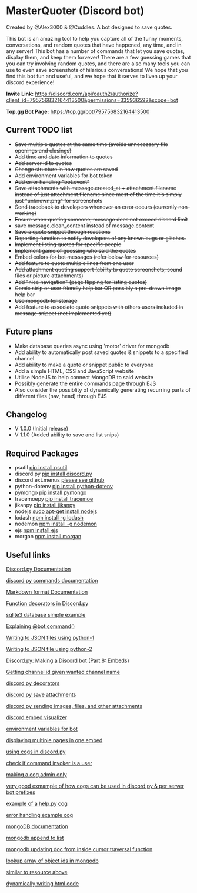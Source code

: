 # MasterQuoter (Discord bot)

Created by @Alex3000 & @Cuddles. A bot designed to save quotes.

This bot is an amazing tool to help you capture all of the funny moments, conversations, and random quotes that have happened, any time, and in any server! This bot has a number of commands that let you save quotes, display them, and keep them forvever! There are a few guessing games that you can try involving random quotes, and there are also many tools you can use to even save screenshots of hilarious conversations! We hope that you find this bot fun and useful, and we hope that it serves to liven up your discord experience!

**Invite Link:** https://discord.com/api/oauth2/authorize?client_id=795756832164413500&permissions=335936592&scope=bot

**Top.gg Bot Page:** https://top.gg/bot/795756832164413500

## Current TODO list

- ~~Save multiple quotes at the same time (avoids unnecessary file openings and closings)~~
- ~~Add time and date information to quotes~~
- ~~Add server id to quotes~~
- ~~Change structure in how quotes are saved~~
- ~~Add environment variables for bot token~~
- ~~Add error handling "bot.event"~~
- ~~Save attachments with message.created_at + attachment.filename instead of just attachment.filename since most of the time it's simply just "unknown.png" for screenshots~~
- ~~Send traceback to developers whenever an error occurs (currently non-working)~~
- ~~Ensure when quoting someone, message does not exceed discord limit~~
- ~~save message.clean_content instead of message.content~~
- ~~Save a quote snippet through reactions~~
- ~~Reporting function to notify developers of any known bugs or glitches.~~
- ~~Implement listing quotes for specific people~~
- ~~Implement game of guessing who said the quotes~~
- ~~Embed colors for bot messages (refer below for resources)~~
- ~~Add feature to quote multiple lines from one user~~
- ~~Add attachment quoting support (ability to quote screenshots, sound files or picture attachments)~~
- ~~Add "nice navigation" (page flipping for listing quotes)~~
- ~~Comic strip or user friendly help bar OR possibly a pre-drawn image help bar~~
- ~~Use mongodb for storage~~
- ~~Add feature to associate quote snippets with others users included in message snippet (not implemented yet)~~

## Future plans

- Make database queries async using 'motor' driver for mongodb
- Add ability to automatically post saved quotes & snippets to a specified channel
- Add ability to make a quote or snippet public to everyone
- Add a simple HTML, CSS and JavaScript website
- Utilise NodeJS to help connect MongoDB to said website
- Possibly generate the entire commands page through EJS
- Also consider the possiblity of dynamically generating recurring parts of different files (nav, head) through EJS


## Changelog

- V 1.0.0 (Initial release)
- V 1.1.0 (Added ability to save and list snips)

## Required Packages

- psutil [pip install psutil](https://pypi.org/project/psutil/)
- discord.py [pip install discord.py](https://pypi.org/project/discord.py/)
- discord.ext.menus [please see github](https://github.com/Rapptz/discord-ext-menus)
- python-dotenv [pip install python-dotenv](https://pypi.org/project/python-dotenv/)
- pymongo [pip install pymongo](https://pypi.org/project/pymongo/)
- tracemoepy [pip install tracemoe](https://pypi.org/project/tracemoepy/)
- jikanpy [pip install jikanpy](https://pypi.org/project/jikanpy/)
- nodejs [sudo apt-get install nodejs](https://tecadmin.net/install-latest-nodejs-npm-on-ubuntu/)
- lodash [npm install -g lodash](https://lodash.com/)
- nodemon [npm install -g nodemon](https://www.npmjs.com/package/nodemon)
- ejs [npm install ejs](https://ejs.co/#docs)
- morgan [npm install morgan](https://www.npmjs.com/package/morgan)

## Useful links

[Discord.py Documentation](https://discordpy.readthedocs.io/en/latest/)

[discord.py commands documentation](https://discordpy.readthedocs.io/en/latest/ext/commands/commands.html)

[Markdown format Documentation](https://www.markdownguide.org/basic-syntax/)

[Function decorators in Discord.py](https://medium.com/@cantsayihave/decorators-in-discord-py-e44ce3a1aae5)

[sqlite3 database simple example](https://docs.python.org/3/library/sqlite3.html)

[Explaining @bot.command()](https://medium.com/better-programming/how-to-make-discord-bot-commands-in-python-2cae39cbfd55)

[Writing to JSON files using python-1](https://stackabuse.com/reading-and-writing-json-to-a-file-in-python/)

[Writing to JSON file using python-2](https://www.geeksforgeeks.org/append-to-json-file-using-python/)

[Discord.py: Making a Discord bot (Part 8: Embeds)](https://www.youtube.com/watch?v=XKQWxAaRgG0)

[Getting channel id given wanted channel name](https://stackoverflow.com/questions/63321098/is-it-possible-to-get-channel-id-by-name-in-discord-py)

[discord.py decorators](https://medium.com/@cantsayihave/decorators-in-discord-py-e44ce3a1aae5)

[discord.py save attachments](https://www.reddit.com/r/Discord_Bots/comments/eojofe/py_saving_posted_images/)

[discord.py sending images, files, and other attachments](https://discordpy.readthedocs.io/en/latest/faq.html#how-do-i-upload-an-image)

[discord embed visualizer](https://leovoel.github.io/embed-visualizer/)

[environment variables for bot](https://morioh.com/p/c23c88dd2374)

[displaying multiple pages in one embed](https://stackoverflow.com/questions/63882175/making-embeds-of-more-than-one-page-using-discord-py)

[using cogs in discord.py](https://www.youtube.com/watch?v=vQw8cFfZPx0)

[check if command invoker is a user](https://discordpy.readthedocs.io/en/latest/ext/commands/api.html?highlight=check#discord.ext.commands.check)

[making a cog admin only](https://stackoverflow.com/questions/63081648/how-to-make-a-discord-py-cog-admin-only)

[very good exmample of how cogs can be used in discord.py & per server bot prefixes](https://gist.github.com/EvieePy/d78c061a4798ae81be9825468fe146be)

[example of a help.py cog](https://gist.github.com/OneEyedKnight/41ba697ae4284dc5b4ea15c09fb1e730)

[error handling example cog](https://gist.github.com/AileenLumina/510438b241c16a2960e9b0b014d9ed06)

[mongoDB documentation](https://docs.mongodb.com/manual/introduction/)

[mongodb append to list](https://stackoverflow.com/questions/33189258/append-item-to-mongodb-document-array-in-pymongo-without-re-insertion)

[mongodb updating doc from inside cursor traversal function](https://stackoverflow.com/questions/49611271/can-i-update-a-mongo-document-from-inside-a-cursor-traversal-function)

[lookup array of object ids in mongodb](https://www.tutorialspoint.com/perform-lookup-to-array-of-object-id-s-in-mongodb)

[similar to resource above](https://stackoverflow.com/questions/34967482/lookup-on-objectids-in-an-array)

[dynamically writing html code](https://www.youtube.com/watch?v=yXEesONd_54)
